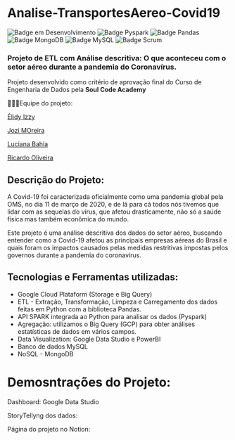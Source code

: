 # Analise-TransportesAereo-Covid19 
![Badge em Desenvolvimento](https://img.shields.io/badge/Linguagem-Python-blue)
![Badge Pyspark](https://img.shields.io/badge/API-Pyspark-orange)
![Badge Pandas](https://img.shields.io/badge/biblioteca-Pandas-orange)
![Badge MongoDB](https://img.shields.io/badge/DB-MongoDB-brightgreen)
![Badge MySQL](https://img.shields.io/badge/DB-MySQL-lightgrey)
![Badge Scrum](https://img.shields.io/badge/Metodologia%20%C3%81gil-Scrum-yellowgreen)
### Projeto de ETL com Análise descritiva: O que aconteceu com o setor aéreo durante a pandemia do Coronavírus.
Projeto desenvolvido como critério de aprovação final do Curso de Engenharia de Dados pela **Soul Code Academy**

👩🏽‍🎓Equipe do projeto:

[Élidy Izzy](https://github.com/elidyizzy/)

[Jozi MOreira](https://github.com/JoziASMoreira/)

[Luciana Bahia](https://github.com/lucianabahia/)

[Ricardo Oliveira](https://github.com/oliveiraricardo149/)


## Descrição do Projeto:

A  Covid-19 foi caracterizada oficialmente como uma pandemia global pela OMS, no dia 11 de março de 2020, e de lá para cá todos nós tivemos que lidar com as sequelas do vírus, que afetou drasticamente, não só a saúde física mas também econômica do mundo.

Este projeto é uma análise descritiva dos dados do setor aéreo, buscando entender como a Covid-19 afetou as principais empresas aéreas do Brasil e quais foram os impactos causados pelas medidas restritivas impostas pelos governos durante a pandemia do coronavírus.


## Tecnologias e Ferramentas utilizadas:

- Google Cloud Plataform (Storage e Big Query)
- ETL - Extração, Transformação, Limpeza e Carregamento dos dados feitas em Python com a biblioteca Pandas.
- API SPARK integrada ao Python para analisar os dados (Pyspark)
- Agregação: utilizamos o Big Query (GCP) para obter análises estatísticas de dados em vários campos.
- Data Visualization: Google Data Studio e PowerBI
- Banco de dados MySQL 
- NoSQL - MongoDB

# Demosntrações do Projeto:

Dashboard: Google Data Studio

StoryTellyng dos dados: 

Página do projeto no Notion:
